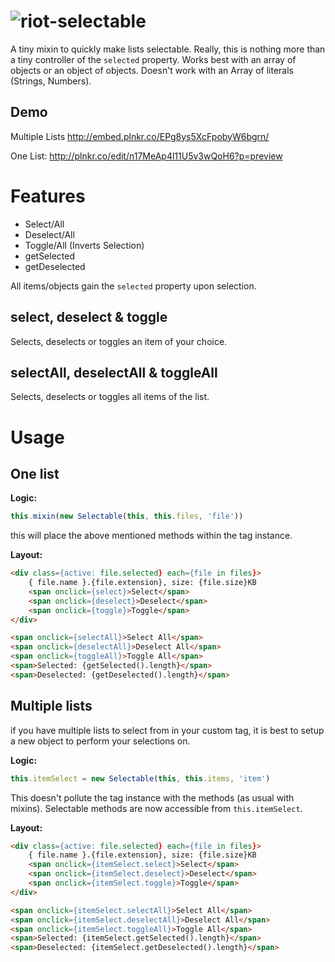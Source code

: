 # ![riot-selectable](http://i.imgur.com/Ecc9xPB.png)

A tiny mixin to quickly make lists selectable.
Really, this is nothing more than a tiny controller of the `selected` property.
Works best with an array of objects or an object of objects.
Doesn't work with an Array of literals (Strings, Numbers).

## Demo
Multiple Lists http://embed.plnkr.co/EPg8ys5XcFpobyW6bgrn/

One List: http://plnkr.co/edit/n17MeAp4l11U5v3wQoH6?p=preview

# Features

 - Select/All
 - Deselect/All
 - Toggle/All (Inverts Selection)
 - getSelected
 - getDeselected

All items/objects gain the `selected` property upon selection.

## select, deselect & toggle

Selects, deselects or toggles an item of your choice.

## selectAll, deselectAll & toggleAll

Selects, deselects or toggles all items of the list.

# Usage

## One list

**Logic:**
```js
this.mixin(new Selectable(this, this.files, 'file'))
```

this will place the above mentioned methods within the tag instance.

**Layout:**
```html
<div class={active: file.selected} each={file in files}>
	{ file.name }.{file.extension}, size: {file.size}KB
	<span onclick={select}>Select</span>
	<span onclick={deselect}>Deselect</span>
	<span onclick={toggle}>Toggle</span>
</div>

<span onclick={selectAll}>Select All</span>
<span onclick={deselectAll}>Deselect All</span>
<span onclick={toggleAll}>Toggle All</span>
<span>Selected: {getSelected().length}</span>
<span>Deselected: {getDeselected().length}</span>
```


## Multiple lists

if you have multiple lists to select from in your custom tag, it is best to setup a new object to perform your selections on.

**Logic:**
```js
this.itemSelect = new Selectable(this, this.items, 'item')
```

This doesn't pollute the tag instance with the methods (as usual with mixins).
Selectable methods are now accessible from `this.itemSelect`.


**Layout:**
```html
<div class={active: file.selected} each={file in files}>
	{ file.name }.{file.extension}, size: {file.size}KB
	<span onclick={itemSelect.select}>Select</span>
	<span onclick={itemSelect.deselect}>Deselect</span>
	<span onclick={itemSelect.toggle}>Toggle</span>
</div>

<span onclick={itemSelect.selectAll}>Select All</span>
<span onclick={itemSelect.deselectAll}>Deselect All</span>
<span onclick={itemSelect.toggleAll}>Toggle All</span>
<span>Selected: {itemSelect.getSelected().length}</span>
<span>Deselected: {itemSelect.getDeselected().length}</span>
```
